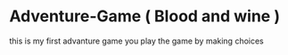 # Adventure-Game ( Blood and wine )
this is my first advanture game
you play the game by making choices
